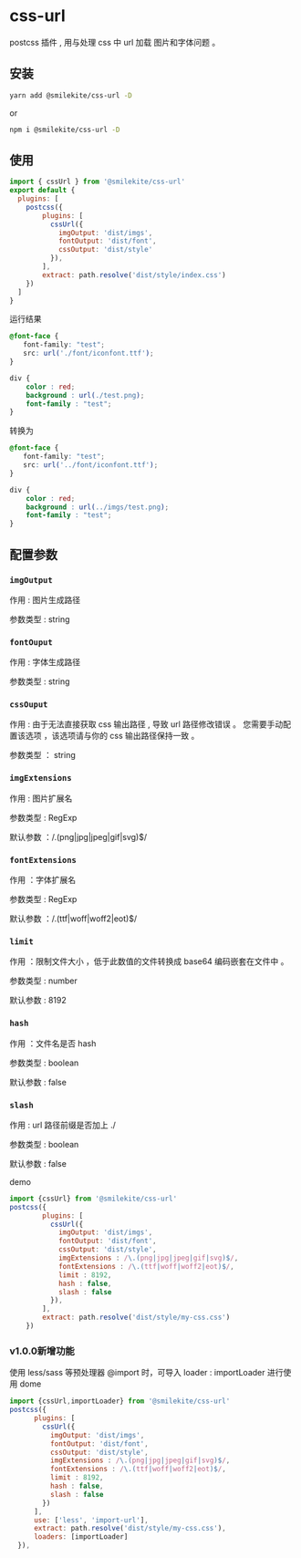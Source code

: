 # css-url
postcss 插件 , 用与处理 css 中 url 加载 图片和字体问题 。

## 安装

```sh
yarn add @smilekite/css-url -D
```

or

```sh
npm i @smilekite/css-url -D
```

## 使用

```js
import { cssUrl } from '@smilekite/css-url'
export default {
  plugins: [
    postcss({
        plugins: [
          cssUrl({
            imgOutput: 'dist/imgs',
            fontOutput: 'dist/font',
            cssOutput: 'dist/style'
          }),
        ],
        extract: path.resolve('dist/style/index.css')  
    })
  ]
}
```

运行结果

```css
@font-face {
　　font-family: "test";
　　src: url('./font/iconfont.ttf');
}

div {
    color : red;
    background : url(./test.png);
    font-family : "test";
}
```

转换为

```css
@font-face {
　　font-family: "test";
　　src: url('../font/iconfont.ttf');
}

div {
    color : red;
    background : url(../imgs/test.png);
    font-family : "test";
}
```

## 配置参数

### `imgOutput`

作用 : 图片生成路径

参数类型 : string  

### `fontOuput`

作用 : 字体生成路径

参数类型 : string  

### `cssOuput`

作用 :  由于无法直接获取 css 输出路径 , 导致 url 路径修改错误 。 您需要手动配置该选项 ，该选项请与你的 css 输出路径保持一致 。

参数类型 ： string 

### `imgExtensions`

作用 : 图片扩展名

参数类型 : RegExp

默认参数 ：/\.(png|jpg|jpeg|gif|svg)$/

### `fontExtensions`

作用 ：字体扩展名

参数类型 : RegExp

默认参数 ：/\.(ttf|woff|woff2|eot)$/

### `limit`

作用 ：限制文件大小 ，低于此数值的文件转换成 base64 编码嵌套在文件中 。

参数类型 : number 

默认参数 : 8192 

### `hash`

作用 ：文件名是否 hash 

参数类型 : boolean

默认参数 : false

### `slash`

作用 : url 路径前缀是否加上 ./ 

参数类型 : boolean

默认参数 : false



demo 

```js
import {cssUrl} from '@smilekite/css-url'  
postcss({
        plugins: [
          cssUrl({
            imgOutput: 'dist/imgs',
            fontOutput: 'dist/font',
            cssOutput: 'dist/style',
            imgExtensions : /\.(png|jpg|jpeg|gif|svg)$/,
            fontExtensions : /\.(ttf|woff|woff2|eot)$/,
            limit : 8192,
            hash : false,
            slash : false
          }),
        ],
        extract: path.resolve('dist/style/my-css.css') 
    })
```

### v1.0.0新增功能 
使用 less/sass 等预处理器 @import 时，可导入 loader : importLoader 进行使用
dome 
```js
import {cssUrl,importLoader} from '@smilekite/css-url'
postcss({
      plugins: [
        cssUrl({
          imgOutput: 'dist/imgs',
          fontOutput: 'dist/font',
          cssOutput: 'dist/style',
          imgExtensions : /\.(png|jpg|jpeg|gif|svg)$/,
          fontExtensions : /\.(ttf|woff|woff2|eot)$/,
          limit : 8192,
          hash : false,
          slash : false
        })
      ],
      use: ['less', 'import-url'],
      extract: path.resolve('dist/style/my-css.css'),
      loaders: [importLoader]
  }),


```









